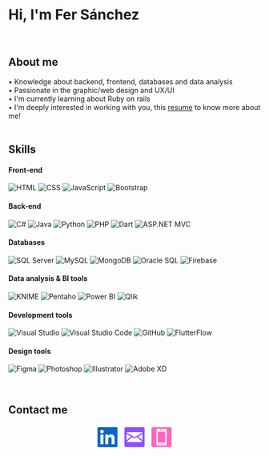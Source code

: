<h1> Hi, I'm Fer Sánchez</h1>

<!--
Here are some ideas to get you started:

- 🔭 I’m currently working on ...
- 🌱 I’m currently learning ...
- 👯 I’m looking to collaborate on ...
- 🤔 I’m looking for help with ...
- 💬 Ask me about ...
- 📫 How to reach me: ...
- 😄 Pronouns: ...
- ⚡ Fun fact: ...
-->

<br/>

<h2>About me </h2>

• Knowledge about backend, frontend, databases and data analysis <br/>
• Passionate in the graphic/web design and UX/UI <br/>
• I'm currently learning about Ruby on rails <br/>
• I'm deeply interested in working with you, this <a href="Resume - Ma Fernanda Sanchez - Developer.pdf" target="_blank">resume</a> to know more about me! <br/>
<br/>

<h2>Skills</h2>
<h4>Front-end</h4>
<p align="left">
  <img src="https://img.shields.io/badge/HTML-E34F26?style=flat&logo=html5&logoColor=white" alt="HTML" />
  <img src="https://img.shields.io/badge/CSS-1572B6?style=flat&logo=css3&logoColor=white" alt="CSS" />
  <img src="https://img.shields.io/badge/JavaScript-F7DF1E?style=flat&logo=javascript&logoColor=black" alt="JavaScript" />
  <img src="https://img.shields.io/badge/Bootstrap-7952B3?style=flat&logo=bootstrap&logoColor=white" alt="Bootstrap" />
</p>

<h4>Back-end</h4>
<p align="left">
  <img src="https://img.shields.io/badge/C%23-239120?style=flat&logo=c-sharp&logoColor=white" alt="C#" />
  <img src="https://img.shields.io/badge/Java-007396?style=flat&logo=java&logoColor=white" alt="Java" />
  <img src="https://img.shields.io/badge/Python-3776AB?style=flat&logo=python&logoColor=white" alt="Python" />
  <img src="https://img.shields.io/badge/PHP-777BB4?style=flat&logo=php&logoColor=white" alt="PHP" />
  <img src="https://img.shields.io/badge/Dart-0175C2?style=flat&logo=dart&logoColor=white" alt="Dart" />
  <img src="https://img.shields.io/badge/ASP.NET%20MVC-5C2D91?style=flat&logo=.net&logoColor=white" alt="ASP.NET MVC" />
</p>

<h4>Databases</h4>
<p align="left">
  <img src="https://img.shields.io/badge/SQL%20Server-CC2927?style=flat&logo=microsoft-sql-server&logoColor=white" alt="SQL Server" />
  <img src="https://img.shields.io/badge/MySQL-4479A1?style=flat&logo=mysql&logoColor=white" alt="MySQL" />
  <img src="https://img.shields.io/badge/MongoDB-47A248?style=flat&logo=mongodb&logoColor=white" alt="MongoDB" />
  <img src="https://img.shields.io/badge/Oracle%20SQL-F80000?style=flat&logo=oracle&logoColor=white" alt="Oracle SQL" />
  <img src="https://img.shields.io/badge/Firebase-FFCA28?style=flat&logo=firebase&logoColor=black" alt="Firebase" />
</p>

<h4>Data analysis & BI tools</h4>
<p align="left">
  <img src="https://img.shields.io/badge/KNIME-FE7A16?style=flat&logo=knime&logoColor=black" alt="KNIME" />
  <img src="https://img.shields.io/badge/Pentaho-005084?style=flat&logo=data-visualization&logoColor=white" alt="Pentaho" />
  <img src="https://img.shields.io/badge/Power%20BI-F2C811?style=flat&logo=power-bi&logoColor=black" alt="Power BI" />
  <img src="https://img.shields.io/badge/Qlik-3A4ED2?style=flat&logo=qlik&logoColor=white" alt="Qlik" />
</p>
  
<h4>Development tools</h4>
<p align="left">
  <img src="https://img.shields.io/badge/Visual%20Studio-5C2D91?style=flat&logo=visual-studio&logoColor=white" alt="Visual Studio" />
  <img src="https://img.shields.io/badge/VS%20Code-007ACC?style=flat&logo=visual-studio-code&logoColor=white" alt="Visual Studio Code" />
  <img src="https://img.shields.io/badge/GitHub-181717?style=flat&logo=github&logoColor=white" alt="GitHub" />
  <img src="https://img.shields.io/badge/FlutterFlow-02569B?style=flat&logo=flutter&logoColor=white" alt="FlutterFlow" />
</p>

<h4>Design tools</h4>
<p align="left">
  <img src="https://img.shields.io/badge/Figma-F24E1E?style=flat&logo=figma&logoColor=white" alt="Figma" />
  <img src="https://img.shields.io/badge/Photoshop-31A8FF?style=flat&logo=adobe-photoshop&logoColor=black" alt="Photoshop" />
  <img src="https://img.shields.io/badge/Illustrator-FF9A00?style=flat&logo=adobe-illustrator&logoColor=white" alt="Illustrator" />
  <img src="https://img.shields.io/badge/Adobe%20XD-FF61F6?style=flat&logo=adobe-xd&logoColor=white" alt="Adobe XD" />
</p>


<br/>

<h2>Contact me </h2>

<div align="center">
  <a href="https://linkedin.com/in/mariafernandasv" target="_blank" style="text-decoration:none;">
      <img src="./assets/icon-linkendin.png" width="50" height="50" />
    </a>
    <a href="mailto:mfsv1905@gmail.com" target="_blank" style="text-decoration:none;">
      <img src="./assets/icon-mail.png" width="50" height="50" />
    </a>
    <a href="tel:+50687842491" target="_blank" style="text-decoration:none;">
      <img src="./assets/icon-cell.png" width="50" height="50" />
    </a>
</div>

